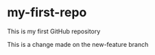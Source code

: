 # my-first-repo
This is my first GitHub repository

This is a change made on the new-feature branch

